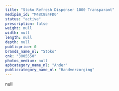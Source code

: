 ```yaml
---
title: "Stoko Refresh Dispenser 1000 Transparant"
medipim_id: "M48C8E4FD0"
status: "active"
prescription: false
weight: null
width: null
length: null
depth: null
publicprice: 0
brands_name_nl: "Stoko"
cnk: "3005550"
photos_medium: null
apbcategory_name_nl: "Ander"
publiccategory_name_nl: "Handverzorging"
---
```

null
